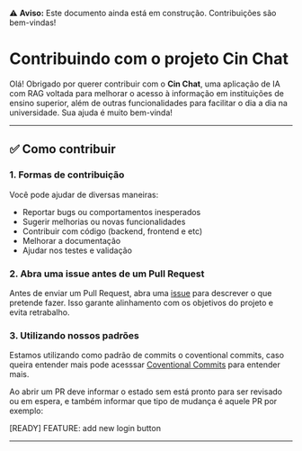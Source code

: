 ⚠️ **Aviso:** Este documento ainda está em construção. Contribuições são bem-vindas!

# Contribuindo com o projeto **Cin Chat**

Olá! Obrigado por querer contribuir com o **Cin Chat**, uma aplicação de IA com RAG voltada para melhorar o acesso à informação em instituições de ensino superior, além de outras funcionalidades para facilitar o dia a dia na universidade.
Sua ajuda é muito bem-vinda!

---

## ✅ Como contribuir

### 1. Formas de contribuição

Você pode ajudar de diversas maneiras:

- Reportar bugs ou comportamentos inesperados
- Sugerir melhorias ou novas funcionalidades
- Contribuir com código (backend, frontend e etc)
- Melhorar a documentação
- Ajudar nos testes e validação

### 2. Abra uma issue antes de um Pull Request

Antes de enviar um Pull Request, abra uma [issue](./issues) para descrever o que pretende fazer. Isso garante alinhamento com os objetivos do projeto e evita retrabalho.

### 3. Utilizando nossos padrões

Estamos utilizando como padrão de commits o coventional commits, caso queira entender mais pode acesssar [Coventional Commits](https://www.conventionalcommits.org/pt-br/v1.0.0-beta.4/) para entender mais.

Ao abrir um PR deve informar o estado sem está pronto para ser revisado ou em espera, e também informar que tipo de mudança é aquele PR por exemplo:

[READY] FEATURE: add new login button

---
